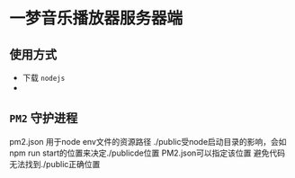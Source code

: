 # 一梦音乐播放器服务器端

## 使用方式
- 下载 `nodejs`
-

## `PM2` 守护进程
pm2.json
用于node env文件的资源路径
./public受node启动目录的影响，会如npm run start的位置来决定./publicde位置
PM2.json可以指定该位置
避免代码无法找到./public正确位置

